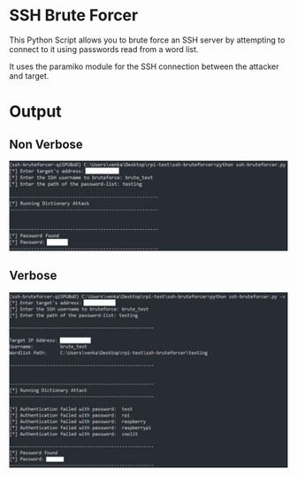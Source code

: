 # SSH Brute Forcer
This Python Script allows you to brute force an SSH server by attempting to connect to it using passwords read from a
word list.

It uses the paramiko module for the SSH connection between the attacker and target.

# Output
## Non Verbose
![](/output/def-found.png)

## Verbose
![](/output/verb-found.png)
